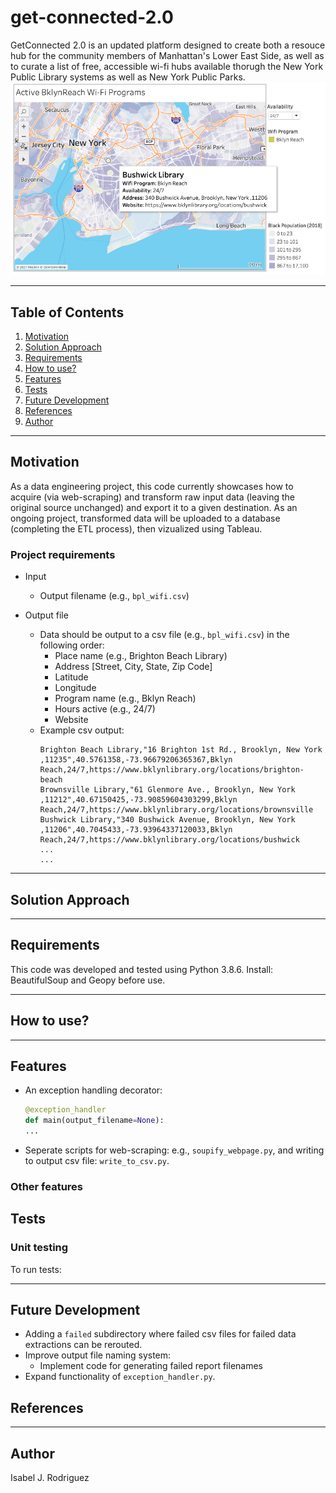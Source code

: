 # get-connected-2.0

GetConnected 2.0 is an updated platform designed to create both a resouce hub for the community members of Manhattan's Lower East Side, as well as to curate a list of free, accessible wi-fi hubs available thorugh the New York Public Library systems as well as New York Public Parks.
![alt text](https://github.com/space-isa/get-connected-2.0/blob/main/docs/images/test-mysql-tableau-connect.png?raw=true)

---
## Table of Contents 
1. [Motivation](#motivation) 
2. [Solution Approach](#solution-approach)
3. [Requirements](#requirements)
4. [How to use?](#how-to-use) 
5. [Features](#features) 
6. [Tests](#tests)
7. [Future Development](#future-development)
8. [References](#references)
9. [Author](#author)

---

## Motivation 
As a data engineering project, this code currently showcases how to acquire (via web-scraping) and transform raw input data (leaving the original source unchanged) and export it to a given destination. As an ongoing project, transformed data will be uploaded to a database (completing the ETL process), then vizualized using Tableau.

### Project requirements

- Input
   - Output filename  (e.g., `bpl_wifi.csv`)

- Output file
   - Data should be output to a csv file (e.g., `bpl_wifi.csv`) in the following order:
        - Place name (e.g., Brighton Beach Library)
        - Address [Street, City, State, Zip Code]
        - Latitude
        - Longitude
        - Program name (e.g., Bklyn Reach)
        - Hours active (e.g., 24/7)
        - Website
   - Example csv output:    
      ```
      Brighton Beach Library,"16 Brighton 1st Rd., Brooklyn, New York ,11235",40.5761358,-73.96679206365367,Bklyn  Reach,24/7,https://www.bklynlibrary.org/locations/brighton-beach
      Brownsville Library,"61 Glenmore Ave., Brooklyn, New York ,11212",40.67150425,-73.90859604303299,Bklyn Reach,24/7,https://www.bklynlibrary.org/locations/brownsville
      Bushwick Library,"340 Bushwick Avenue, Brooklyn, New York ,11206",40.7045433,-73.93964337120033,Bklyn Reach,24/7,https://www.bklynlibrary.org/locations/bushwick
      ...
      ...
      ```

---

## Solution Approach 
 

---

## Requirements
This code was developed and tested using Python 3.8.6.
Install: BeautifulSoup and Geopy before use.

---

## How to use? 

--- 

## Features 

- An exception handling decorator: 
   ```python
   @exception_handler
   def main(output_filename=None):
   ...
   ```
- Seperate scripts for web-scraping: e.g., `soupify_webpage.py`, and writing to output csv file: `write_to_csv.py`. 

### Other features 


## Tests 

### Unit testing 


To run tests:

---

## Future Development

- Adding a `failed` subdirectory where failed csv files for failed data extractions can be rerouted.  
- Improve output file naming system: 
   - Implement code for generating failed report filenames
- Expand functionality of `exception_handler.py`.

## References

---

## Author 
Isabel J. Rodriguez 
